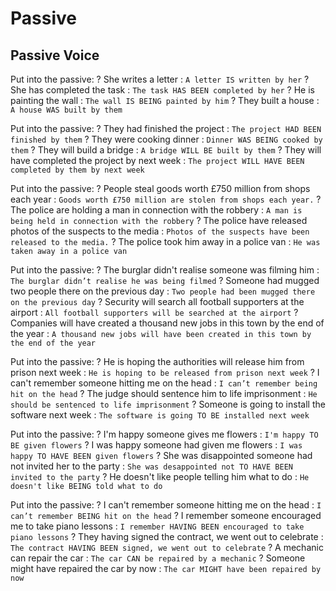 # Passive

## Passive Voice


Put into the passive:
? She writes a letter : `A letter IS written by her`
? She has completed the task : `The task HAS BEEN completed by her`
? He is painting the wall : `The wall IS BEING painted by him`
? They built a house : `A house WAS built by them`

Put into the passive:
? They had finished the project : `The project HAD BEEN finished by them`
? They were cooking dinner : `Dinner WAS BEING cooked by them`
? They will build a bridge : `A bridge WILL BE built by them`
? They will have completed the project by next week : `The project WILL HAVE BEEN completed by them by next week`

Put into the passive:
? People steal goods worth £750 million from shops each year : `Goods worth £750 million are stolen from shops each year.`
? The police are holding a man in connection with the robbery : `A man is being held in connection with the robbery`
? The police have released photos of the suspects to the media : `Photos of the suspects have been released to the media.`
? The police took him away in a police van : `He was taken away in a police van`

Put into the passive:
? The burglar didn't realise someone was filming him : `The burglar didn’t realise he was being filmed`
? Someone had mugged two people there on the previous day : `Two people had been mugged there on the previous day`
? Security will search all football supporters at the airport : `All football supporters will be searched at the airport`
? Companies will have created a thousand new jobs in this town by the end of the year : `A thousand new jobs will have been created in this town by the end of the year`


Put into the passive:
? He is hoping the authorities will release him from prison next week : `He is hoping to be released from prison next week`
? I can't remember someone hitting me on the head : `I can’t remember being hit on the head`
? The judge should sentence him to life imprisonment : `He should be sentenced to life imprisonment`
? Someone is going to install the software next week : `The software is going TO BE installed next week`

Put into the passive:
? I'm happy someone gives me flowers : `I'm happy TO BE given flowers`
? I was happy someone had given me flowers : `I was happy TO HAVE BEEN given flowers`
? She was disappointed someone had not invited her to the party : `She was desappointed not TO HAVE BEEN invited to the party`
? He doesn't like people telling him what to do : `He doesn't like BEING told what to do`

Put into the passive:
? I can't remember someone hitting me on the head : `I can’t remember BEING hit on the head`
? I remember someone encouraged me to take piano lessons : `I remember HAVING BEEN encouraged to take piano lessons`
? They having signed the contract, we went out to celebrate : `The contract HAVING BEEN signed, we went out to celebrate`
? A mechanic can repair the car : `The car CAN be repaired by a mechanic`
? Someone might have repaired the car by now : `The car MIGHT have been repaired by now`
